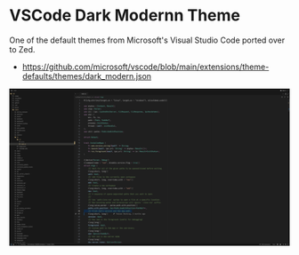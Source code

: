 # VSCode Dark Modernn Theme
One of the default themes from Microsoft's Visual Studio Code ported over to Zed.
- https://github.com/microsoft/vscode/blob/main/extensions/theme-defaults/themes/dark_modern.json

![Theme Preview](preview.png)
